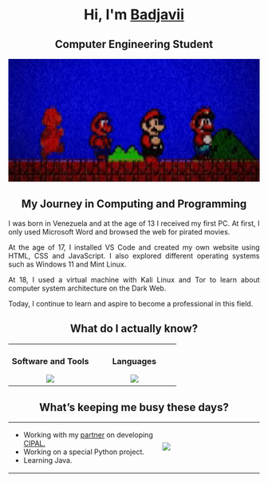 <!--! Title !-->

<h1 align="center">Hi, I'm <a href="https://badjavii.github.io/">Badjavii</a></h1>
<h2 align="center">Computer Engineering Student</h1>

<p align="center">
  <img src="https://github.com/Badjavii/Badjavii/blob/main/mariouuuu.gif" width="798" height="246">
</p>

<!--! About Me !-->

<h2 align="center">My Journey in Computing and Programming</h2>

<div style="text-align:justify;">
    <p>I was born in Venezuela and at the age of 13 I received my first PC. At first, I only used Microsoft Word and browsed the web for pirated movies.</p>
    <p>At the age of 17, I installed VS Code and created my own website using HTML, CSS and JavaScript. I also explored different operating systems such as Windows 11 and Mint Linux.</p>
    <p>At 18, I used a virtual machine with Kali Linux and Tor to learn about computer system architecture on the Dark Web.</p>
    <p>Today, I continue to learn and aspire to become a professional in this field.</p>
</div>

<!--! What do I actually know? !-->

<h2 align="center">What do I actually know?</h2>

<table align="center">

<td style="width:50%; text-align:center; vertical-align:top;">

  <h3 align="center">Software and Tools</h3>
  <img src="https://skillicons.dev/icons?i=discord,idea,github,vscode,notion,kali,linux&perline=3&theme=dark"/>
  
</td>

<td style="width:50%; text-align:center; vertical-align:top;">
  <h3 align="center">Languages</h3>
  <img src="https://skillicons.dev/icons?i=html,css,js,py,cpp,java,pa&perline=3&theme=dark"/>
</td>

</table>




        
<!--! What Do I Currently Work On? !-->

<h2 align="center">What’s keeping me busy these days?</h2>

<table align="center">
  
<td width=60%>
        
* Working with my [partner](https://github.com/druxorey) on developing [CIPAL.](http://cipalonline.github.io/)
* Working on a special Python project.
* Learning Java.
  
</td>

<td text-align=center>
        <div><img src="https://github-readme-stats.vercel.app/api/top-langs/?username=Badjavii&langs_count=10&theme=dracula&layout=compact&border_color=ff6e96&bg_color=00000000&"/></div>
</td>

</table> 






